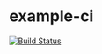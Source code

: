 # example-ci

[![Build Status](https://travis-ci.org/yuichiroharai/example-ci.svg?branch=master)](https://travis-ci.org/yuichiroharai/example-ci)
